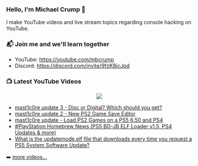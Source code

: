 ### Hello, I'm Michael Crump 👋

I make YouTube videos and live stream topics regarding console hacking on YouTube. 

### 📬 Join me and we'll learn together

- YouTube: https://youtube.com/mbcrump
- Discord: https://discord.com/invite/9fzK8jcJpd

### 📺 Latest YouTube Videos

<div align="center">

[<img src="https://img.shields.io/badge/-Subscribe-red?style=for-the-badge&logo=youtube&logoColor=white"/>](https://www.youtube.com/c/mbcrump?sub_confirmation=1)

</div>

<!-- YOUTUBE:START -->
- [mast1c0re update 3 - Disc or Digital? Which should you get?](https://www.youtube.com/watch?v=ONiJAATJrok)
- [mast1c0re update 2 - New PS2 Game Save Editor](https://www.youtube.com/watch?v=nK1eUXsqemg)
- [mast1c0re update - Load PS2 Games on a PS5 6.50 and PS4](https://www.youtube.com/watch?v=jaKgxfsD5nM)
- [#PlayStation Homebrew News &lpar;PS5 BD-JB ELF Loader v1.5, PS4 Updates &amp; more&rpar;](https://www.youtube.com/watch?v=cZX6GqkGdLI)
- [What is the updatemode.elf file that downloads every time you request a PS5 System Software Update?](https://www.youtube.com/watch?v=5UangMfeykU)
<!-- YOUTUBE:END -->

➡️ [more videos...](https://youtube.com/mbcrump)

